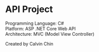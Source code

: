 # API Project

Programming Language: C#  
Platform: ASP .NET Core Web API  
Architecture: MVC (Model View Controller)  

Created by Calvin Chin
